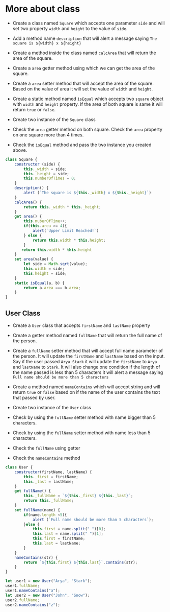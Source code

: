 # More about class

- Create a class named `Square` which accepts one parameter `side` and will set two property `width` and `height` to the value of `side`.

- Add a method name `description` that will alert a message saying `The square is ${width} x ${height}`

- Create a method inside the class named `calcArea` that will return the area of the square.

- Create a `area` getter method using which we can get the area of the square.

- Create a `area` setter method that will accept the area of the square. Based on the value of area it will set the value of `width` and `height`.

- Create a static method named `isEqual` which accepts two `square` object with `width` and `height` property. If the area of both square is same it will return `true` or `false`.

- Create two instance of the `Square` class

- Check the `area` getter method on both square. Check the `area` property on one square more than 4 times.

- Check the `isEqual` method and pass the two instance you created above.
```js
class Square {
    constructor (side) {
        this._width = side;
        this._height = side;
        this.numberOfTimes = 0;
    }
    description() {
        alert (`The square is ${this._width} x ${this._height}`)
    }
    calcArea() {
        return this._width * this._height;
    }
    get area() {
        this.nuberOfTime++;
        if(this.area >= 4){
            alert(`Upper Limit Reached!`)
        } else {
            return this.width * this.height;
        }
       return this.width * this.height
    }
    set area(value) {
        let side = Math.sqrt(value);
        this.width = side;
        this.height = side;
    }
    static isEqual(a, b) {
        return a.area === b.area;
    }
}

```

## User Class

- Create a `User` class that accepts `firstName` and `lastName` property

- Create a getter method named `fullName` that will return the full name of the person.

- Create a `fullName` setter method that will accept full name parameter of the person. It will update the `firstName` and `lastName` based on the input. Say if the user passed `Arya Stark` it will update the `firstName` to `Arya` and `lastName` to `Stark`. It will also change one condition if the length of the name passed is less than 5 characters it will alert a message saying `Full name should be more than 5 characters`

- Create a method named `nameContains` which will accept string and will return `true` or `false` based on if the name of the user contains the text that passed by user.

- Create two instance of the `User` class

- Check by using the `fullName` setter method with name bigger than 5 characters.

- Check by using the `fullName` setter method with name less than 5 characters.

- Check the `fullName` using getter

- Check the `nameContains` method

```js
class User {
    constructor(firstName, lastName) {
        this._first = firstName;
        this._last = lastName;
    }
    get fullName() {
        this._fullName = `${this._first} ${this._last}`;
        return this._fullName;
    }
    set fullName(name) {
        if(name.length <5){
            alert (`Full name should be more than 5 characters`);
        }else {
            this.first = name.split(" ")[0];
            this.last = name.split(" ")[1];
            this.first = firstName;
            this.last = lastName;
        }
    }
    nameContains(str) {
        return `${this.first} ${this.last}`.contains(str);
    }
}

let user1 = new User("Arya", "Stark");
user1.fullName;
user1.nameContains("a");
let user2 = new User("John", "Snow");
user2.fullName;
user2.nameContains("z");
```